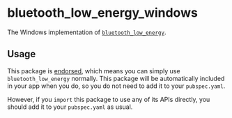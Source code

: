 # bluetooth_low_energy_windows

The Windows implementation of [`bluetooth_low_energy`][1].

## Usage

This package is [endorsed][2], which means you can simply use `bluetooth_low_energy`
normally. This package will be automatically included in your app when you do,
so you do not need to add it to your `pubspec.yaml`.

However, if you `import` this package to use any of its APIs directly, you
should add it to your `pubspec.yaml` as usual.

[1]: https://pub.dev/packages/bluetooth_low_energy
[2]: https://flutter.dev/docs/development/packages-and-plugins/developing-packages#endorsed-federated-plugin
